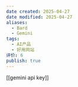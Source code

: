 ```yaml
---
date created: 2025-04-27
date modified: 2025-04-27
aliases:
  - Bard
  - Gemini
tags:
  - AI产品
  - 好用网站
评价: 6
publish: true
---
```


[[gemini api key]]